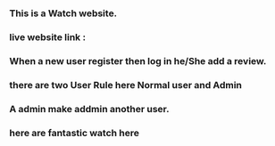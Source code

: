 ### This is a Watch website.
### live website link :
### When a new user register then log in he/She add a review.
### there are two User Rule here Normal user and Admin
### A admin make addmin another user.
### here are fantastic  watch here